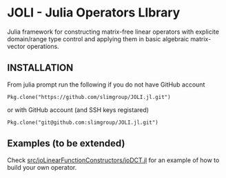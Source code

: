 # JOLI - Julia Operators LIbrary

Julia framework for constructing matrix-free linear operators
with explicite domain/range type control
and applying them in basic algebraic matrix-vector operations.

## INSTALLATION

From julia prompt run the following if you do not have GitHub account

    Pkg.clone("https://github.com/slimgroup/JOLI.jl.git")

or with GitHub account (and SSH keys registared)

    Pkg.clone("git@github.com:slimgroup/JOLI.jl.git")

## Examples (to be extended)

Check [src/joLinearFunctionConstructors/joDCT.jl](src/joLinearFunctionConstructors/joDCT.jl) for an example of how to build your own operator.
